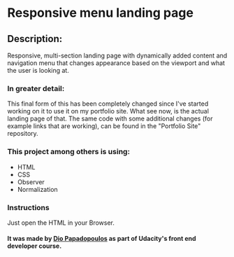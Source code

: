 # Responsive menu landing page

## Description:

Responsive, multi-section landing page with dynamically added content and navigation menu that changes appearance based on the viewport and what the user is looking at.

### In greater detail:

This final form of this has been completely changed since I've started working on it to use it on my portfolio site. What see now, is the actual landing page of that. The same code with some additional changes (for example links that are working), can be found in the "Portfolio Site" repository.

### This project among others is using:

- HTML
- CSS
- Observer
- Normalization 

### Instructions 

Just open the HTML in your Browser.

#### It was made by [Dio Papadopoulos](https://dio-papa-portfolio-site.herokuapp.com/travellingWeatherApp) as part of Udacity's front end developer course.
